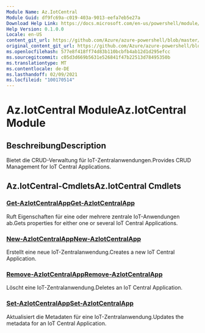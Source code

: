 ```yaml
---
Module Name: Az.IotCentral
Module Guid: df9fc69a-c019-403a-9013-eefa7eb5e27a
Download Help Link: https://docs.microsoft.com/en-us/powershell/module/az.iotcentral
Help Version: 0.1.0.0
Locale: en-US
content_git_url: https://github.com/Azure/azure-powershell/blob/master/src/IotCentral/IotCentral/help/Az.IotCentral.md
original_content_git_url: https://github.com/Azure/azure-powershell/blob/master/src/IotCentral/IotCentral/help/Az.IotCentral.md
ms.openlocfilehash: 577e8f418ff74d83b110bcbfb4ab12d1d295efcc
ms.sourcegitcommit: c05d3d669b5631e526841f47b22513d78495350b
ms.translationtype: MT
ms.contentlocale: de-DE
ms.lasthandoff: 02/09/2021
ms.locfileid: "100170514"
---
```

# <span data-ttu-id="839e7-101">Az.IotCentral Module</span><span class="sxs-lookup"><span data-stu-id="839e7-101">Az.IotCentral Module</span></span>
## <span data-ttu-id="839e7-102">Beschreibung</span><span class="sxs-lookup"><span data-stu-id="839e7-102">Description</span></span>
<span data-ttu-id="839e7-103">Bietet die CRUD-Verwaltung für IoT-Zentralanwendungen.</span><span class="sxs-lookup"><span data-stu-id="839e7-103">Provides CRUD Management for IoT Central Applications.</span></span>

## <span data-ttu-id="839e7-104">Az.IotCentral-Cmdlets</span><span class="sxs-lookup"><span data-stu-id="839e7-104">Az.IotCentral Cmdlets</span></span>
### [<span data-ttu-id="839e7-105">Get-AzIotCentralApp</span><span class="sxs-lookup"><span data-stu-id="839e7-105">Get-AzIotCentralApp</span></span>](Get-AzIotCentralApp.md)
<span data-ttu-id="839e7-106">Ruft Eigenschaften für eine oder mehrere zentrale IoT-Anwendungen ab.</span><span class="sxs-lookup"><span data-stu-id="839e7-106">Gets properties for either one or several IoT Central Applications.</span></span>

### [<span data-ttu-id="839e7-107">New-AzIotCentralApp</span><span class="sxs-lookup"><span data-stu-id="839e7-107">New-AzIotCentralApp</span></span>](New-AzIotCentralApp.md)
<span data-ttu-id="839e7-108">Erstellt eine neue IoT-Zentralanwendung.</span><span class="sxs-lookup"><span data-stu-id="839e7-108">Creates a new IoT Central Application.</span></span>

### [<span data-ttu-id="839e7-109">Remove-AzIotCentralApp</span><span class="sxs-lookup"><span data-stu-id="839e7-109">Remove-AzIotCentralApp</span></span>](Remove-AzIotCentralApp.md)
<span data-ttu-id="839e7-110">Löscht eine IoT-Zentralanwendung.</span><span class="sxs-lookup"><span data-stu-id="839e7-110">Deletes an IoT Central Application.</span></span>

### [<span data-ttu-id="839e7-111">Set-AzIotCentralApp</span><span class="sxs-lookup"><span data-stu-id="839e7-111">Set-AzIotCentralApp</span></span>](Set-AzIotCentralApp.md)
<span data-ttu-id="839e7-112">Aktualisiert die Metadaten für eine IoT-Zentralanwendung.</span><span class="sxs-lookup"><span data-stu-id="839e7-112">Updates the metadata for an IoT Central Application.</span></span>


